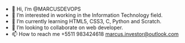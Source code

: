 - 👋 Hi, I’m @MARCUSDEVOPS
- 👀 I’m interested in  working in the Information Technology field.
- 🌱 I’m currently learning  HTML5, CSS3, C, Python and Scratch.
- 💞️ I’m looking to collaborate on web developer.
- 📫 How to reach me +5511 983424618 marcus.investor@outlook.com

<!---
MARCUSDEVOPS/MARCUSDEVOPS is a ✨ special ✨ repository because its `README.md` (this file) appears on your GitHub profile.
You can click the Preview link to take a look at your changes.
--->
